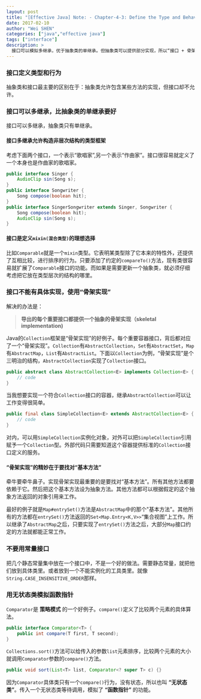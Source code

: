 ```yaml
---
layout: post
title: "[Effective Java] Note: - Chapter-4-3: Define the Type and Behavior with Interface"
date: 2017-02-10
author: "Wei SHEN"
categories: ["java","effective java"]
tags: ["interface"]
description: >
  接口可以模拟多继承，优于抽象类的单继承。但抽象类可以提供部分实现，所以“接口 + 骨架实现”的模式就结合了两者的有点。可以定义一个只定义了行为的类模拟“函数指针”和“策略模式”。但不要定义一个没有定义行为，只有静态常量的常量接口。常量接口不是一个良好实践。
---
```


### 接口定义类型和行为
抽象类和接口最主要的区别在于：抽象类允许包含某些方法的实现，但接口却不允许。

### 接口可以多继承，比抽象类的单继承要好
接口可以多继承，抽象类只有单继承。

#### 接口多继承允许构造非层次结构的类型框架
考虑下面两个接口，一个表示“歌唱家”,另一个表示“作曲家”。接口很容易就定义了一个本身也是作曲家的歌唱家。
```java
public interface Singer {
    AudioClip sin(Song s);
}
public interface Songwriter {
    Song compose(boolean hit);
}
public interface SingerSongwriter extends Singer, Songwriter {
    Song compose(boolean hit);
    AudioClip sin(Song s);
}
```

#### 接口是定义`mixin(混合类型)`的理想选择
比如`Comparable`就是一个`mixin`类型。它表明某类型除了它本来的特性外，还提供了互相比较，进行排序的行为。只要添加了约定的`compareTo()`方法，现有类很容易就扩展了`Comparable`接口的功能。而如果是需要更新一个抽象类，就必须仔细考虑把它放在类型层次的结构的哪里。

### 接口不能有具体实现，使用“骨架实现”
解决的办法是：
> **导出的每个重要接口都提供一个抽象的骨架实现（skeletal implementation)**

Java的`Collection`框架是“骨架实现”的好例子。每个重要容器接口，背后都对应了一个“骨架实现”。`Collection`有`AbstractCollection`，`Set`有`AbstractSet`，`Map`有`AbstractMap`，`List`有`AbstractList`。下面以`Collection`为例，“骨架实现”是个三明治的结构，`AbstractCollection`实现了`Collection`接口。
```java
public abstract class AbstractCollection<E> implements Collection<E> {
    // code
}
```
当我想要实现一个符合`Collection`接口的容器，继承`AbstractCollection`可以让工作变得很简单。
```java
public final class SimpleCollection<E> extends AbstractCollection<E> {
    // code
}
```
对内，可以用`SimpleCollection`实例化对象，对外可以把`SimpleCollection`引用赋予一个`Collection`型。外部代码只需要知道这个容器提供标准的`Collection`接口定义的服务。

#### “骨架实现”的精妙在于要找对“基本方法”
牵牛要牵牛鼻子。实现骨架实现最重要的是要找对“基本方法”。所有其他方法都要依赖于它。然后把这个基本方法设为抽象方法。其他方法都可以根据假定的这个抽象方法返回的对象引用来工作。

最好的例子就是`Map#entrySet()`方法是`AbstractMap`中的那个"基本方法"。其他所有的方法都在`entrySet()`方法返回的`Set<Map.Entry<K,V>>`“集合视图”上工作。所以继承了`AbstractMap`之后，只要实现了`entrySet()`方法之后，大部分`Map`接口约定的方法就都能正常工作。

### 不要用常量接口
把几个静态常量集中放在一个接口中，不是一个好的做法。需要静态常量，就把他们放到具体类里。或者放到一个不能实例化的工具类里。就像`String.CASE_INSENSITIVE_ORDER`那样。

### 用无状态类模拟函数指针
`Comparator`是 **策略模式** 的一个好例子。`compare()`定义了比较两个元素的具体算法。
```java
public interface Comparator<T> {
    public int compare(T first, T second);
}
```
`Collections.sort()`方法可以给传入的参数`list`元素排序，比较两个元素的大小就调用`Comparator`参数的`compare()`方法。
```java
public void sort(List<T> list, Comparator<? super T> c) {}
```
因为`Comparator`具体类只有一个`compare()`行为，没有状态，所以也叫 **“无状态类”**。传入一个无状态类等待调用，模拟了 **“函数指针”** 的功能。
